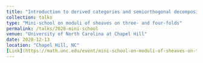 ```yaml
---
title: "Introduction to derived categories and semiorthogonal decompositions + Compactification of moduli space of instantons on the Fano 3-folds"
collection: talks
type: "Mini-school on moduli of sheaves on three- and four-folds"
permalink: /talks/2020-mini-school
venue: "University of North Carolina at Chapel Hill"
date: 2020-12-13
location: "Chapel Hill, NC"
[Link](https://math.unc.edu/event/mini-school-on-moduli-of-sheaves-on-three-and-four-folds/)
---
```




